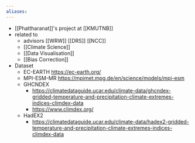 ```yaml
---
aliases: 
---
```


- [[Phattharanat]]'s project at [[KMUTNB]]
- related to
	- advisors [[WRW]] [[DRS]] [[NCC]]
	- [[Climate Science]]
	- [[Data Visualisation]]
	- [[Bias Correction]]
- Dataset
  - EC-EARTH https://ec-earth.org/
  - MPI-ESM-MR https://mpimet.mpg.de/en/science/models/mpi-esm
  - GHCNDEX
    - https://climatedataguide.ucar.edu/climate-data/ghcndex-gridded-temperature-and-precipitation-climate-extremes-indices-climdex-data
    - https://www.climdex.org/
  - HadEX2
    - https://climatedataguide.ucar.edu/climate-data/hadex2-gridded-temperature-and-precipitation-climate-extremes-indices-climdex-data